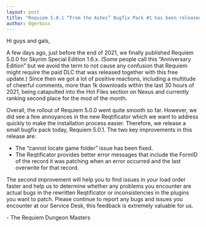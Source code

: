 ```yaml
---
layout: post
title: "Requiem 5.0.1 “From the Ashes” Bugfix Pack #1 has been released"
author: Ogerboss
---
```

Hi guys and gals,

A few days ago, just before the end of 2021, we finally published Requiem 5.0.0 for Skyrim Special Edition 1.6.x. (Some people call this “Anniversary Edition” but we avoid the term to not cause any confusion that Requiem might require the paid DLC that was released together with this free update.) Since then we got a lot of positive reactions, including a multitude of cheerful comments, more than 1k downloads within the last 30 hours of 2021, being catapulted into the Hot Files section on Nexus and currently ranking second place for the mod of the month.

Overall, the rollout of Requiem 5.0.0 went quite smooth so far. However, we did see a few annoyances in the new Reqtificator which we want to address quickly to make the installation process easier. Therefore, we release a small bugfix pack today, Requiem 5.0.1. The two key improvements in this release are:

* The “cannot locate game folder” issue has been fixed.
* The Reqtificator provides better error messages that include the FormID of the record it was patching when an error occurred and the last overwrite for that record.

The second improvement will help you to find issues in your load order faster and help us to determine whether any problems you encounter are actual bugs in the rewritten Reqtificator or inconsistencies in the plugins you want to patch. Please continue to report any bugs and issues you encounter at our Service Desk, this feedback is extremely valuable for us.

\- The Requiem Dungeon Masters
